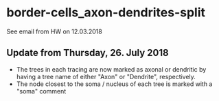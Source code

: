 # border-cells_axon-dendrites-split
See email from HW on 12.03.2018

## Update from Thursday, 26. July 2018
* The trees in each tracing are now marked as axonal or dendritic by
  having a tree name of either "Axon" or "Dendrite", respectively.
* The node closest to the soma / nucleus of each tree is marked with a
  "soma" comment
